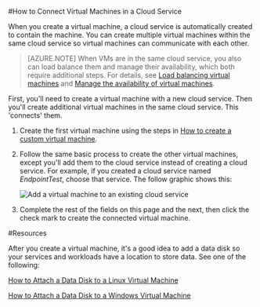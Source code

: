 <properties authors="kathydav" editor="tysonn" manager="timlt" /> 


#How to Connect Virtual Machines in a Cloud Service

When you create a virtual machine, a cloud service is automatically created to contain the machine. You can create multiple virtual machines within the same cloud service so virtual machines can communicate with each other. 

> [AZURE.NOTE] When VMs are in the same cloud service, you also can load balance them and manage their availability, which both require additional steps. For details, see [Load balancing virtual machines](../../articles/load-balance-virtual-machines/) and [Manage the availability of virtual machines](../../articles/manage-availability-virtual-machines/). 

First, you'll need to create a virtual machine with a new cloud service. Then you'll create additional virtual machines in the same cloud service. This 'connects' them. 

1. Create the first virtual machine using the steps in [How to create a custom virtual machine](../../articles/virtual-machines-create-custom/).

2. Follow the same basic process to create the other virtual machines, except you'll add them to the cloud service instead of creating a cloud service. For example, if you created a cloud service named *EndpointTest*, choose that service. The follow graphic shows this:

	![Add a virtual machine to an existing cloud service](./media/howto-connect-vm-cloud-service/Connect-VM-to-CS.png)

14. Complete the rest of the fields on this page and the next, then click the check mark to create the connected virtual machine.

#Resources

After you create a virtual machine, it's a good idea to add a data disk so your services and workloads have a location to store data. See one of the following:

[How to Attach a Data Disk to a Linux Virtual Machine](http://azure.microsoft.com/en-us/documentation/articles/virtual-machines-linux-how-to-attach-disk/)

[How to Attach a Data Disk to a Windows Virtual Machine](http://azure.microsoft.com/en-us/documentation/articles/storage-windows-attach-disk/)


